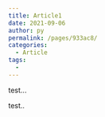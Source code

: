 ```yaml
---
title: Article1
date: 2021-09-06
author: py
permalink: /pages/933ac8/
categories:
  - Article
tags:
  - 
---
```


test...

<!-- more -->

test..